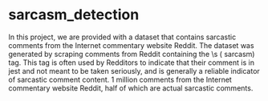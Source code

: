 # sarcasm_detection
In this project, we are provided with a dataset that contains sarcastic comments from the Internet commentary website Reddit. The dataset was generated by scraping comments from Reddit containing the \s ( sarcasm) tag. This tag is often used by Redditors to indicate that their comment is in jest and not meant to be taken seriously, and is generally a reliable indicator of sarcastic comment content. 1 million comments from the Internet commentary website Reddit, half of which are actual sarcastic comments.
